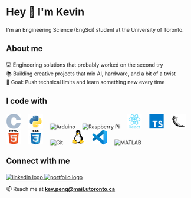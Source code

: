 <h1 align="left">Hey 👋 I'm Kevin</h1>

###

<p align="left">I'm an Engineering Science (EngSci) student at the University of Toronto.</p>

###

<h2 align="left">About me</h2>

###

<p align="left">
💻 Engineering solutions that probably worked on the second try<br>
📚 Building creative projects that mix AI, hardware, and a bit of a twist<br>
🎯 Goal: Push technical limits and learn something new every time<br>
</p>


###

<h2 align="left">I code with</h2>

###

<div align="left">
  <img src="https://raw.githubusercontent.com/devicons/devicon/master/icons/c/c-original.svg" height="40" alt="C" />
  <img width="12" />
  <img src="https://raw.githubusercontent.com/devicons/devicon/master/icons/python/python-original.svg" height="40" alt="Python" />
  <img width="12" />
  <img src="https://cdn.worldvectorlogo.com/logos/arduino-1.svg" height="40" alt="Arduino" />
  <img width="12" />
  <img src="https://www.vectorlogo.zone/logos/raspberrypi/raspberrypi-icon.svg" height="40" alt="Raspberry Pi" />
  <img width="12" />
  <img src="https://raw.githubusercontent.com/devicons/devicon/master/icons/react/react-original-wordmark.svg" height="40" alt="React" />
  <img width="12" />
  <img src="https://raw.githubusercontent.com/devicons/devicon/master/icons/typescript/typescript-original.svg" height="40" alt="TypeScript" />
  <img width="12" />
  <img src="https://raw.githubusercontent.com/devicons/devicon/master/icons/flask/flask-original.svg" height="40" alt="Flask" />
  <img width="12" />
  <img src="https://raw.githubusercontent.com/devicons/devicon/master/icons/html5/html5-original-wordmark.svg" height="40" alt="HTML" />
  <img width="12" />
  <img src="https://raw.githubusercontent.com/devicons/devicon/master/icons/css3/css3-original-wordmark.svg" height="40" alt="CSS" />
  <img width="12" />
  <img src="https://www.vectorlogo.zone/logos/git-scm/git-scm-icon.svg" height="40" alt="Git" />
  <img width="12" />
  <img src="https://raw.githubusercontent.com/devicons/devicon/master/icons/linux/linux-original.svg" height="40" alt="Linux" />
  <img width="12" />
  <img src="https://raw.githubusercontent.com/devicons/devicon/master/icons/vscode/vscode-original.svg" height="40" alt="VS Code" />
  <img width="12" />
  <img src="https://upload.wikimedia.org/wikipedia/commons/2/21/Matlab_Logo.png" height="40" alt="MATLAB" />
</div>

###

<h2 align="left">Connect with me</h2>

###

<p align="left">
  <a href="https://linkedin.com/in/pengkev" target="blank">
    <img src="https://img.shields.io/static/v1?message=LinkedIn&logo=linkedin&label=&color=0077B5&logoColor=white&labelColor=&style=for-the-badge" height="35" alt="linkedin logo" />
  </a>
  <a href="https://pengkev.com" target="blank">
    <img src="https://img.shields.io/badge/Portfolio-pengkev.com-28a745?style=for-the-badge&logo=vercel&logoColor=white" height="35" alt="portfolio logo" />
  </a>
</p>

📫 Reach me at **kev.peng@mail.utoronto.ca**

